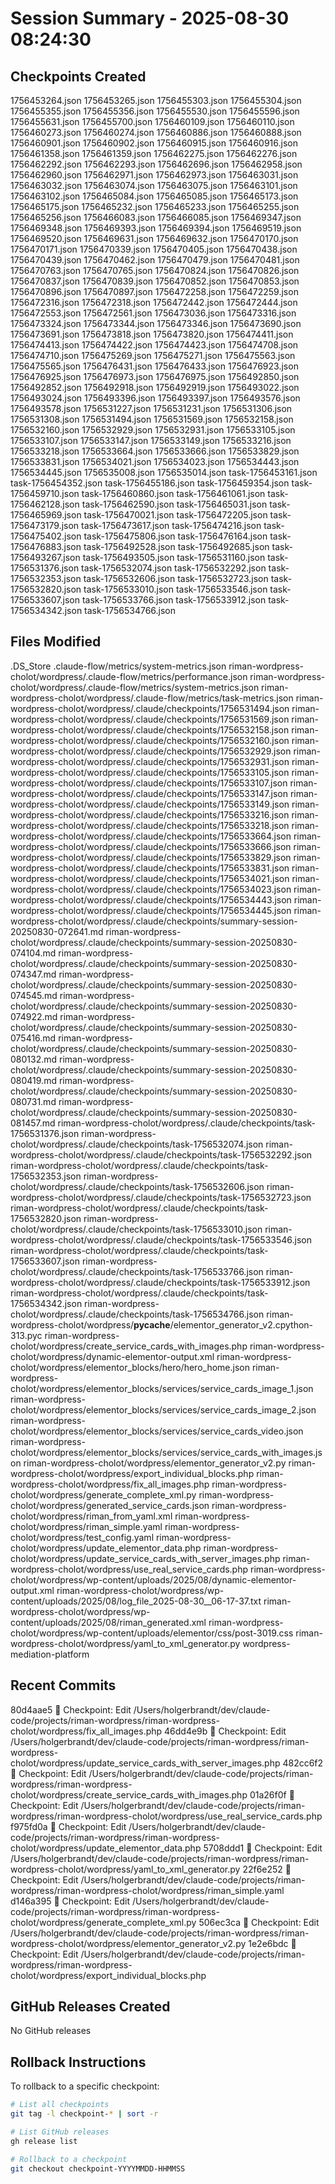 # Session Summary - 2025-08-30 08:24:30

## Checkpoints Created
1756453264.json
1756453265.json
1756455303.json
1756455304.json
1756455355.json
1756455356.json
1756455530.json
1756455596.json
1756455631.json
1756455700.json
1756460109.json
1756460110.json
1756460273.json
1756460274.json
1756460886.json
1756460888.json
1756460901.json
1756460902.json
1756460915.json
1756460916.json
1756461358.json
1756461359.json
1756462275.json
1756462276.json
1756462292.json
1756462293.json
1756462696.json
1756462958.json
1756462960.json
1756462971.json
1756462973.json
1756463031.json
1756463032.json
1756463074.json
1756463075.json
1756463101.json
1756463102.json
1756465084.json
1756465085.json
1756465173.json
1756465175.json
1756465232.json
1756465233.json
1756465255.json
1756465256.json
1756466083.json
1756466085.json
1756469347.json
1756469348.json
1756469393.json
1756469394.json
1756469519.json
1756469520.json
1756469631.json
1756469632.json
1756470170.json
1756470171.json
1756470339.json
1756470405.json
1756470438.json
1756470439.json
1756470462.json
1756470479.json
1756470481.json
1756470763.json
1756470765.json
1756470824.json
1756470826.json
1756470837.json
1756470839.json
1756470852.json
1756470853.json
1756470896.json
1756470897.json
1756472258.json
1756472259.json
1756472316.json
1756472318.json
1756472442.json
1756472444.json
1756472553.json
1756472561.json
1756473036.json
1756473316.json
1756473324.json
1756473344.json
1756473346.json
1756473690.json
1756473691.json
1756473818.json
1756473820.json
1756474411.json
1756474413.json
1756474422.json
1756474423.json
1756474708.json
1756474710.json
1756475269.json
1756475271.json
1756475563.json
1756475565.json
1756476431.json
1756476433.json
1756476923.json
1756476925.json
1756476973.json
1756476975.json
1756492850.json
1756492852.json
1756492918.json
1756492919.json
1756493022.json
1756493024.json
1756493396.json
1756493397.json
1756493576.json
1756493578.json
1756531227.json
1756531231.json
1756531306.json
1756531308.json
1756531494.json
1756531569.json
1756532158.json
1756532160.json
1756532929.json
1756532931.json
1756533105.json
1756533107.json
1756533147.json
1756533149.json
1756533216.json
1756533218.json
1756533664.json
1756533666.json
1756533829.json
1756533831.json
1756534021.json
1756534023.json
1756534443.json
1756534445.json
1756535008.json
1756535014.json
task-1756453161.json
task-1756454352.json
task-1756455186.json
task-1756459354.json
task-1756459710.json
task-1756460860.json
task-1756461061.json
task-1756462128.json
task-1756462590.json
task-1756465031.json
task-1756465969.json
task-1756470021.json
task-1756472205.json
task-1756473179.json
task-1756473617.json
task-1756474216.json
task-1756475402.json
task-1756475806.json
task-1756476164.json
task-1756476883.json
task-1756492528.json
task-1756492685.json
task-1756493267.json
task-1756493505.json
task-1756531160.json
task-1756531376.json
task-1756532074.json
task-1756532292.json
task-1756532353.json
task-1756532606.json
task-1756532723.json
task-1756532820.json
task-1756533010.json
task-1756533546.json
task-1756533607.json
task-1756533766.json
task-1756533912.json
task-1756534342.json
task-1756534766.json

## Files Modified
.DS_Store
.claude-flow/metrics/system-metrics.json
riman-wordpress-cholot/wordpress/.claude-flow/metrics/performance.json
riman-wordpress-cholot/wordpress/.claude-flow/metrics/system-metrics.json
riman-wordpress-cholot/wordpress/.claude-flow/metrics/task-metrics.json
riman-wordpress-cholot/wordpress/.claude/checkpoints/1756531494.json
riman-wordpress-cholot/wordpress/.claude/checkpoints/1756531569.json
riman-wordpress-cholot/wordpress/.claude/checkpoints/1756532158.json
riman-wordpress-cholot/wordpress/.claude/checkpoints/1756532160.json
riman-wordpress-cholot/wordpress/.claude/checkpoints/1756532929.json
riman-wordpress-cholot/wordpress/.claude/checkpoints/1756532931.json
riman-wordpress-cholot/wordpress/.claude/checkpoints/1756533105.json
riman-wordpress-cholot/wordpress/.claude/checkpoints/1756533107.json
riman-wordpress-cholot/wordpress/.claude/checkpoints/1756533147.json
riman-wordpress-cholot/wordpress/.claude/checkpoints/1756533149.json
riman-wordpress-cholot/wordpress/.claude/checkpoints/1756533216.json
riman-wordpress-cholot/wordpress/.claude/checkpoints/1756533218.json
riman-wordpress-cholot/wordpress/.claude/checkpoints/1756533664.json
riman-wordpress-cholot/wordpress/.claude/checkpoints/1756533666.json
riman-wordpress-cholot/wordpress/.claude/checkpoints/1756533829.json
riman-wordpress-cholot/wordpress/.claude/checkpoints/1756533831.json
riman-wordpress-cholot/wordpress/.claude/checkpoints/1756534021.json
riman-wordpress-cholot/wordpress/.claude/checkpoints/1756534023.json
riman-wordpress-cholot/wordpress/.claude/checkpoints/1756534443.json
riman-wordpress-cholot/wordpress/.claude/checkpoints/1756534445.json
riman-wordpress-cholot/wordpress/.claude/checkpoints/summary-session-20250830-072641.md
riman-wordpress-cholot/wordpress/.claude/checkpoints/summary-session-20250830-074104.md
riman-wordpress-cholot/wordpress/.claude/checkpoints/summary-session-20250830-074347.md
riman-wordpress-cholot/wordpress/.claude/checkpoints/summary-session-20250830-074545.md
riman-wordpress-cholot/wordpress/.claude/checkpoints/summary-session-20250830-074922.md
riman-wordpress-cholot/wordpress/.claude/checkpoints/summary-session-20250830-075416.md
riman-wordpress-cholot/wordpress/.claude/checkpoints/summary-session-20250830-080132.md
riman-wordpress-cholot/wordpress/.claude/checkpoints/summary-session-20250830-080419.md
riman-wordpress-cholot/wordpress/.claude/checkpoints/summary-session-20250830-080731.md
riman-wordpress-cholot/wordpress/.claude/checkpoints/summary-session-20250830-081457.md
riman-wordpress-cholot/wordpress/.claude/checkpoints/task-1756531376.json
riman-wordpress-cholot/wordpress/.claude/checkpoints/task-1756532074.json
riman-wordpress-cholot/wordpress/.claude/checkpoints/task-1756532292.json
riman-wordpress-cholot/wordpress/.claude/checkpoints/task-1756532353.json
riman-wordpress-cholot/wordpress/.claude/checkpoints/task-1756532606.json
riman-wordpress-cholot/wordpress/.claude/checkpoints/task-1756532723.json
riman-wordpress-cholot/wordpress/.claude/checkpoints/task-1756532820.json
riman-wordpress-cholot/wordpress/.claude/checkpoints/task-1756533010.json
riman-wordpress-cholot/wordpress/.claude/checkpoints/task-1756533546.json
riman-wordpress-cholot/wordpress/.claude/checkpoints/task-1756533607.json
riman-wordpress-cholot/wordpress/.claude/checkpoints/task-1756533766.json
riman-wordpress-cholot/wordpress/.claude/checkpoints/task-1756533912.json
riman-wordpress-cholot/wordpress/.claude/checkpoints/task-1756534342.json
riman-wordpress-cholot/wordpress/.claude/checkpoints/task-1756534766.json
riman-wordpress-cholot/wordpress/__pycache__/elementor_generator_v2.cpython-313.pyc
riman-wordpress-cholot/wordpress/create_service_cards_with_images.php
riman-wordpress-cholot/wordpress/dynamic-elementor-output.xml
riman-wordpress-cholot/wordpress/elementor_blocks/hero/hero_home.json
riman-wordpress-cholot/wordpress/elementor_blocks/services/service_cards_image_1.json
riman-wordpress-cholot/wordpress/elementor_blocks/services/service_cards_image_2.json
riman-wordpress-cholot/wordpress/elementor_blocks/services/service_cards_video.json
riman-wordpress-cholot/wordpress/elementor_blocks/services/service_cards_with_images.json
riman-wordpress-cholot/wordpress/elementor_generator_v2.py
riman-wordpress-cholot/wordpress/export_individual_blocks.php
riman-wordpress-cholot/wordpress/fix_all_images.php
riman-wordpress-cholot/wordpress/generate_complete_xml.py
riman-wordpress-cholot/wordpress/generated_service_cards.json
riman-wordpress-cholot/wordpress/riman_from_yaml.xml
riman-wordpress-cholot/wordpress/riman_simple.yaml
riman-wordpress-cholot/wordpress/test_config.yaml
riman-wordpress-cholot/wordpress/update_elementor_data.php
riman-wordpress-cholot/wordpress/update_service_cards_with_server_images.php
riman-wordpress-cholot/wordpress/use_real_service_cards.php
riman-wordpress-cholot/wordpress/wp-content/uploads/2025/08/dynamic-elementor-output.xml
riman-wordpress-cholot/wordpress/wp-content/uploads/2025/08/log_file_2025-08-30__06-17-37.txt
riman-wordpress-cholot/wordpress/wp-content/uploads/2025/08/riman_generated.xml
riman-wordpress-cholot/wordpress/wp-content/uploads/elementor/css/post-3019.css
riman-wordpress-cholot/wordpress/yaml_to_xml_generator.py
wordpress-mediation-platform

## Recent Commits
80d4aae5 🔖 Checkpoint: Edit /Users/holgerbrandt/dev/claude-code/projects/riman-wordpress/riman-wordpress-cholot/wordpress/fix_all_images.php
46dd4e9b 🔖 Checkpoint: Edit /Users/holgerbrandt/dev/claude-code/projects/riman-wordpress/riman-wordpress-cholot/wordpress/update_service_cards_with_server_images.php
482cc6f2 🔖 Checkpoint: Edit /Users/holgerbrandt/dev/claude-code/projects/riman-wordpress/riman-wordpress-cholot/wordpress/create_service_cards_with_images.php
01a26f0f 🔖 Checkpoint: Edit /Users/holgerbrandt/dev/claude-code/projects/riman-wordpress/riman-wordpress-cholot/wordpress/use_real_service_cards.php
f975fd0a 🔖 Checkpoint: Edit /Users/holgerbrandt/dev/claude-code/projects/riman-wordpress/riman-wordpress-cholot/wordpress/update_elementor_data.php
5708ddd1 🔖 Checkpoint: Edit /Users/holgerbrandt/dev/claude-code/projects/riman-wordpress/riman-wordpress-cholot/wordpress/yaml_to_xml_generator.py
22f6e252 🔖 Checkpoint: Edit /Users/holgerbrandt/dev/claude-code/projects/riman-wordpress/riman-wordpress-cholot/wordpress/riman_simple.yaml
d146a395 🔖 Checkpoint: Edit /Users/holgerbrandt/dev/claude-code/projects/riman-wordpress/riman-wordpress-cholot/wordpress/generate_complete_xml.py
506ec3ca 🔖 Checkpoint: Edit /Users/holgerbrandt/dev/claude-code/projects/riman-wordpress/riman-wordpress-cholot/wordpress/elementor_generator_v2.py
1e2e6bdc 🔖 Checkpoint: Edit /Users/holgerbrandt/dev/claude-code/projects/riman-wordpress/riman-wordpress-cholot/wordpress/export_individual_blocks.php

## GitHub Releases Created
No GitHub releases

## Rollback Instructions
To rollback to a specific checkpoint:
```bash
# List all checkpoints
git tag -l checkpoint-* | sort -r

# List GitHub releases
gh release list

# Rollback to a checkpoint
git checkout checkpoint-YYYYMMDD-HHMMSS
```
